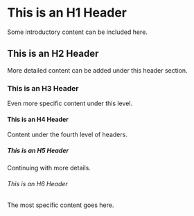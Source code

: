 # This is an H1 Header
Some introductory content can be included here.

## This is an H2 Header
More detailed content can be added under this header section.

### This is an H3 Header
Even more specific content under this level.

#### This is an H4 Header
Content under the fourth level of headers.

##### This is an H5 Header
Continuing with more details.

###### This is an H6 Header
The most specific content goes here.



